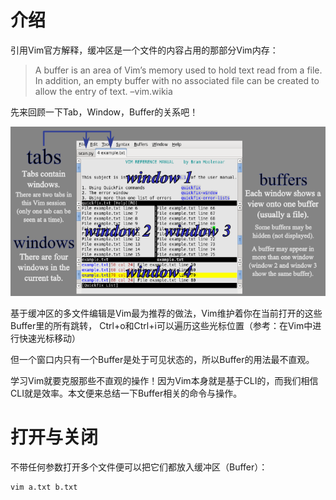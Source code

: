 
# 介绍

引用Vim官方解释，缓冲区是一个文件的内容占用的那部分Vim内存：

>
>A buffer is an area of Vim’s memory used to hold text read from a file. In addition, an empty buffer with no associated file can be created to allow the entry of text. –vim.wikia

先来回顾一下Tab，Window，Buffer的关系吧！

![2019-11-26-14-13-24.png](./images/2019-11-26-14-13-24.png)

基于缓冲区的多文件编辑是Vim最为推荐的做法，Vim维护着你在当前打开的这些Buffer里的所有跳转， Ctrl+o和Ctrl+i可以遍历这些光标位置（参考：在Vim中进行快速光标移动）

但一个窗口内只有一个Buffer是处于可见状态的，所以Buffer的用法最不直观。

学习Vim就要克服那些不直观的操作！因为Vim本身就是基于CLI的，而我们相信CLI就是效率。本文便来总结一下Buffer相关的命令与操作。

# 打开与关闭

不带任何参数打开多个文件便可以把它们都放入缓冲区（Buffer）：

```
vim a.txt b.txt
```



